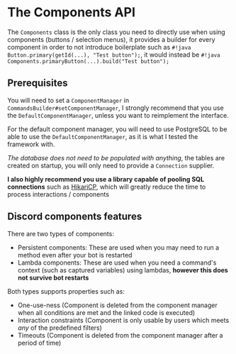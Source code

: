 # The Components API
The `Components` class is the only class you need to directly use when using components (buttons / selection menus), it provides a builder for every component in order to not introduce boilerplate such as `#!java Button.primary(getId(...), "Test button");`, it would instead be `#!java Components.primaryButton(...).build("Test button");`

## Prerequisites
You will need to set a `ComponentManager` in `CommandsBuilder#setComponentManager`, I strongly recommend that you use the `DefaultComponentManager`, unless you want to reimplement the interface.

For the default component manager, you will need to use PostgreSQL to be able to use the `DefaultComponentManager`, as it is what I tested the framework with.

*The database does not need to be populated with anything*, the tables are created on startup, you will only need to provide a `Connection` supplier.

**I also highly recommend you use a library capable of pooling SQL connections** such as [HikariCP](https://github.com/brettwooldridge/HikariCP), which will greatly reduce the time to process interactions / components

## Discord components features
There are two types of components:

* Persistent components: These are used when you may need to run a method even after your bot is restarted
* Lambda components: These are used when you need a command's context (such as captured variables) using lambdas, **however this does not survive bot restarts**

Both types supports properties such as:

* One-use-ness (Component is deleted from the component manager when all conditions are met and the linked code is executed)
* Interaction constraints (Component is only usable by users which meets *any* of the predefined filters)
* Timeouts (Component is deleted from the component manager after a period of time)
